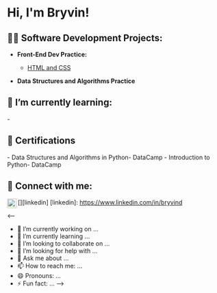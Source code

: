 <h1>Hi, I'm Bryvin!</h1>

<h2>👨‍💻 Software Development Projects:</h2>

- <b>Front-End Dev Practice:</b>
  - [HTML and CSS](https://github.com/scruffmcgruff0/CSS_Playing_Cards)

- <b>Data Structures and Algorithms Practice</b>

<h2>🌱 I’m currently learning:</h2>
- 
<h2>📄 Certifications</h2>
- Data Structures and Algorithms in Python- DataCamp
- Introduction to Python- DataCamp

<h2> 🤳 Connect with me:</h2>

[<img align="left" alt="JoshMadakor | LinkedIn" width="22px" src="https://cdn.jsdelivr.net/npm/simple-icons@v3/icons/linkedin.svg" />][linkedin]
[linkedin]: https://www.linkedin.com/in/bryvind

<--
- 🔭 I’m currently working on ...
- 🌱 I’m currently learning ...
- 👯 I’m looking to collaborate on ...
- 🤔 I’m looking for help with ...
- 💬 Ask me about ...
- 📫 How to reach me: ...
- 😄 Pronouns: ...
- ⚡ Fun fact: ...
-->
